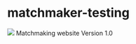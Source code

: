 # matchmaker-testing
![](https://img.shields.io/badge/python-3-brightgreen.svg) 
Matchmaking website Version 1.0

